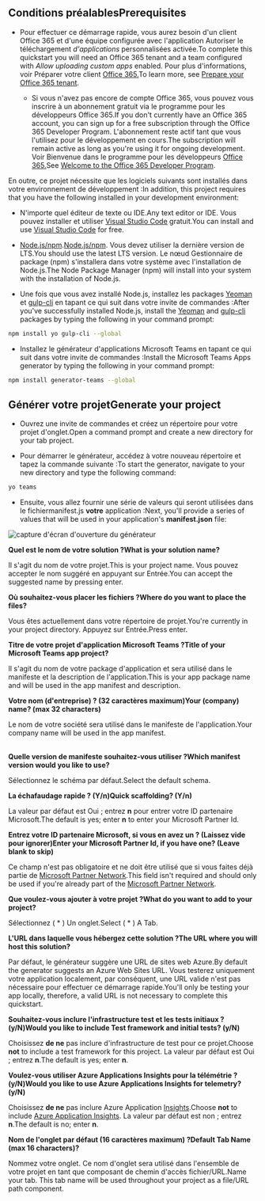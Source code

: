 ## <a name="prerequisites"></a><span data-ttu-id="791c4-101">Conditions préalables</span><span class="sxs-lookup"><span data-stu-id="791c4-101">Prerequisites</span></span>

- <span data-ttu-id="791c4-102">Pour effectuer ce démarrage rapide, vous aurez besoin d'un client Office 365 et d'une équipe configurée avec l'application Autoriser le téléchargement *d'applications* personnalisées activée.</span><span class="sxs-lookup"><span data-stu-id="791c4-102">To complete this quickstart you will need an Office 365 tenant and a team configured with *Allow uploading custom apps* enabled.</span></span> <span data-ttu-id="791c4-103">Pour plus d'informations, voir Préparer votre client [Office 365.](~/concepts/build-and-test/prepare-your-o365-tenant.md)</span><span class="sxs-lookup"><span data-stu-id="791c4-103">To learn more, see [Prepare your Office 365 tenant](~/concepts/build-and-test/prepare-your-o365-tenant.md).</span></span>

  - <span data-ttu-id="791c4-104">Si vous n'avez pas encore de compte Office 365, vous pouvez vous inscrire à un abonnement gratuit via le programme pour les développeurs Office 365.</span><span class="sxs-lookup"><span data-stu-id="791c4-104">If you don't currently have an Office 365 account, you can sign up for a free subscription through the Office 365 Developer Program.</span></span> <span data-ttu-id="791c4-105">L'abonnement reste actif tant que vous l'utilisez pour le développement en cours.</span><span class="sxs-lookup"><span data-stu-id="791c4-105">The subscription will remain active as long as you're using it for ongoing development.</span></span> <span data-ttu-id="791c4-106">Voir Bienvenue dans le programme pour les développeurs [Office 365.](https://docs.microsoft.com/office/developer-program/microsoft-365-developer-program)</span><span class="sxs-lookup"><span data-stu-id="791c4-106">See [Welcome to the Office 365 Developer Program](https://docs.microsoft.com/office/developer-program/microsoft-365-developer-program).</span></span>

<span data-ttu-id="791c4-107">En outre, ce projet nécessite que les logiciels suivants sont installés dans votre environnement de développement :</span><span class="sxs-lookup"><span data-stu-id="791c4-107">In addition, this project requires that you have the following installed in your development environment:</span></span>

- <span data-ttu-id="791c4-108">N'importe quel éditeur de texte ou IDE.</span><span class="sxs-lookup"><span data-stu-id="791c4-108">Any text editor or IDE.</span></span> <span data-ttu-id="791c4-109">Vous pouvez installer et utiliser [Visual Studio Code](https://code.visualstudio.com/download) gratuit.</span><span class="sxs-lookup"><span data-stu-id="791c4-109">You can install and use [Visual Studio Code](https://code.visualstudio.com/download) for free.</span></span>

- <span data-ttu-id="791c4-110">[Node.js/npm](https://nodejs.org/en/).</span><span class="sxs-lookup"><span data-stu-id="791c4-110">[Node.js/npm](https://nodejs.org/en/).</span></span> <span data-ttu-id="791c4-111">Vous devez utiliser la dernière version de LTS.</span><span class="sxs-lookup"><span data-stu-id="791c4-111">You should use the latest LTS version.</span></span> <span data-ttu-id="791c4-112">Le nœud Gestionnaire de package (npm) s'installera dans votre système avec l'installation de Node.js.</span><span class="sxs-lookup"><span data-stu-id="791c4-112">The Node Package Manager (npm) will install into your system with the installation of Node.js.</span></span>

- <span data-ttu-id="791c4-113">Une fois que vous avez installé Node.js, installez les packages [Yeoman](https://yeoman.io/) et [gulp-cli](https://www.npmjs.com/package/gulp-cli) en tapant ce qui suit dans votre invite de commandes :</span><span class="sxs-lookup"><span data-stu-id="791c4-113">After you've successfully installed Node.js, install the [Yeoman](https://yeoman.io/) and [gulp-cli](https://www.npmjs.com/package/gulp-cli) packages by typing the following in your command prompt:</span></span>

```bash
npm install yo gulp-cli --global
```

- <span data-ttu-id="791c4-114">Installez le générateur d'applications Microsoft Teams en tapant ce qui suit dans votre invite de commandes :</span><span class="sxs-lookup"><span data-stu-id="791c4-114">Install the Microsoft Teams Apps generator by typing the following in your command prompt:</span></span>

```bash
npm install generator-teams --global
```

## <a name="generate-your-project"></a><span data-ttu-id="791c4-115">Générer votre projet</span><span class="sxs-lookup"><span data-stu-id="791c4-115">Generate your project</span></span>

- <span data-ttu-id="791c4-116">Ouvrez une invite de commandes et créez un répertoire pour votre projet d'onglet.</span><span class="sxs-lookup"><span data-stu-id="791c4-116">Open a command prompt and create a new directory for your tab project.</span></span>

- <span data-ttu-id="791c4-117">Pour démarrer le générateur, accédez à votre nouveau répertoire et tapez la commande suivante :</span><span class="sxs-lookup"><span data-stu-id="791c4-117">To start the generator, navigate to your new directory and type the following command:</span></span>

```bash
yo teams
```

- <span data-ttu-id="791c4-118">Ensuite, vous allez fournir une série de valeurs qui seront utilisées dans le fichiermanifest.js **votre** application :</span><span class="sxs-lookup"><span data-stu-id="791c4-118">Next, you'll provide a series of values that will be used in your application's **manifest.json** file:</span></span>

![capture d'écran d'ouverture du générateur](/microsoftteams/platform/assets/images/tab-images/teamsTabScreenshot.PNG)

<span data-ttu-id="791c4-120">**Quel est le nom de votre solution ?**</span><span class="sxs-lookup"><span data-stu-id="791c4-120">**What is your solution name?**</span></span>

<span data-ttu-id="791c4-121">Il s'agit du nom de votre projet.</span><span class="sxs-lookup"><span data-stu-id="791c4-121">This is your project name.</span></span> <span data-ttu-id="791c4-122">Vous pouvez accepter le nom suggéré en appuyant sur Entrée.</span><span class="sxs-lookup"><span data-stu-id="791c4-122">You can accept the suggested name by pressing enter.</span></span>

<span data-ttu-id="791c4-123">**Où souhaitez-vous placer les fichiers ?**</span><span class="sxs-lookup"><span data-stu-id="791c4-123">**Where do you want to place the files?**</span></span>

<span data-ttu-id="791c4-124">Vous êtes actuellement dans votre répertoire de projet.</span><span class="sxs-lookup"><span data-stu-id="791c4-124">You're currently in your project directory.</span></span> <span data-ttu-id="791c4-125">Appuyez sur Entrée.</span><span class="sxs-lookup"><span data-stu-id="791c4-125">Press enter.</span></span>

<span data-ttu-id="791c4-126">**Titre de votre projet d'application Microsoft Teams ?**</span><span class="sxs-lookup"><span data-stu-id="791c4-126">**Title of your Microsoft Teams app project?**</span></span>

<span data-ttu-id="791c4-127">Il s'agit du nom de votre package d'application et sera utilisé dans le manifeste et la description de l'application.</span><span class="sxs-lookup"><span data-stu-id="791c4-127">This is your app package name and will be used in the app manifest and description.</span></span>

<span data-ttu-id="791c4-128">**Votre nom (d'entreprise) ? (32 caractères maximum)**</span><span class="sxs-lookup"><span data-stu-id="791c4-128">**Your (company) name? (max 32 characters)**</span></span>

<span data-ttu-id="791c4-129">Le nom de votre société sera utilisé dans le manifeste de l'application.</span><span class="sxs-lookup"><span data-stu-id="791c4-129">Your company name will be used in the app manifest.</span></span>

<br><span data-ttu-id="791c4-130">**Quelle version de manifeste souhaitez-vous utiliser ?**</span><span class="sxs-lookup"><span data-stu-id="791c4-130">**Which manifest version would you like to use?**</span></span>

<span data-ttu-id="791c4-131">Sélectionnez le schéma par défaut.</span><span class="sxs-lookup"><span data-stu-id="791c4-131">Select the default schema.</span></span>

<span data-ttu-id="791c4-132">**La échafaudage rapide ? (Y/n)**</span><span class="sxs-lookup"><span data-stu-id="791c4-132">**Quick scaffolding? (Y/n)**</span></span>

<span data-ttu-id="791c4-133">La valeur par défaut est Oui ; entrez **n** pour entrer votre ID partenaire Microsoft.</span><span class="sxs-lookup"><span data-stu-id="791c4-133">The default is yes; enter **n** to enter your Microsoft Partner Id.</span></span>

<span data-ttu-id="791c4-134">**Entrez votre ID partenaire Microsoft, si vous en avez un ? (Laissez vide pour ignorer)**</span><span class="sxs-lookup"><span data-stu-id="791c4-134">**Enter your Microsoft Partner Id, if you have one? (Leave blank to skip)**</span></span>

<span data-ttu-id="791c4-135">Ce champ n'est pas obligatoire et ne doit être utilisé que si vous faites déjà partie de [Microsoft Partner Network](https://partner.microsoft.com).</span><span class="sxs-lookup"><span data-stu-id="791c4-135">This field isn't required and should only be used if you're already part of the [Microsoft Partner Network](https://partner.microsoft.com).</span></span>

<span data-ttu-id="791c4-136">**Que voulez-vous ajouter à votre projet ?**</span><span class="sxs-lookup"><span data-stu-id="791c4-136">**What do you want to add to your project?**</span></span>

<span data-ttu-id="791c4-137">Sélectionnez ( &ast; ) Un onglet.</span><span class="sxs-lookup"><span data-stu-id="791c4-137">Select ( &ast; ) A Tab.</span></span>

<span data-ttu-id="791c4-138">**L'URL dans laquelle vous hébergez cette solution ?**</span><span class="sxs-lookup"><span data-stu-id="791c4-138">**The URL where you will host this solution?**</span></span>

<span data-ttu-id="791c4-139">Par défaut, le générateur suggère une URL de sites web Azure.</span><span class="sxs-lookup"><span data-stu-id="791c4-139">By default the generator suggests an Azure Web Sites URL.</span></span> <span data-ttu-id="791c4-140">Vous testerez uniquement votre application localement, par conséquent, une URL valide n'est pas nécessaire pour effectuer ce démarrage rapide.</span><span class="sxs-lookup"><span data-stu-id="791c4-140">You'll only be testing your app locally, therefore, a valid URL is not necessary to complete this quickstart.</span></span>

<span data-ttu-id="791c4-141">**Souhaitez-vous inclure l'infrastructure test et les tests initiaux ? (y/N)**</span><span class="sxs-lookup"><span data-stu-id="791c4-141">**Would you like to include Test framework and initial tests? (y/N)**</span></span>

<span data-ttu-id="791c4-142">Choisissez **de ne** pas inclure d'infrastructure de test pour ce projet.</span><span class="sxs-lookup"><span data-stu-id="791c4-142">Choose **not** to include a test framework for this project.</span></span> <span data-ttu-id="791c4-143">La valeur par défaut est Oui ; entrez **n**.</span><span class="sxs-lookup"><span data-stu-id="791c4-143">The default is yes; enter **n**.</span></span>

<span data-ttu-id="791c4-144">**Voulez-vous utiliser Azure Applications Insights pour la télémétrie ? (y/N)**</span><span class="sxs-lookup"><span data-stu-id="791c4-144">**Would you like to use Azure Applications Insights for telemetry? (y/N)**</span></span>

<span data-ttu-id="791c4-145">Choisissez **de ne** pas inclure Azure Application [Insights](/azure-docs/articles/azure-monitor/app/app-insights-overview.md).</span><span class="sxs-lookup"><span data-stu-id="791c4-145">Choose **not** to include [Azure Application Insights](/azure-docs/articles/azure-monitor/app/app-insights-overview.md).</span></span> <span data-ttu-id="791c4-146">La valeur par défaut est non ; entrez **n**.</span><span class="sxs-lookup"><span data-stu-id="791c4-146">The default is no; enter **n**.</span></span>

<span data-ttu-id="791c4-147">**Nom de l'onglet par défaut (16 caractères maximum) ?**</span><span class="sxs-lookup"><span data-stu-id="791c4-147">**Default Tab Name (max 16 characters)?**</span></span>

<span data-ttu-id="791c4-148">Nommez votre onglet. Ce nom d'onglet sera utilisé dans l'ensemble de votre projet en tant que composant de chemin d'accès fichier/URL.</span><span class="sxs-lookup"><span data-stu-id="791c4-148">Name your tab. This tab name will be used throughout your project as a file/URL path component.</span></span>
